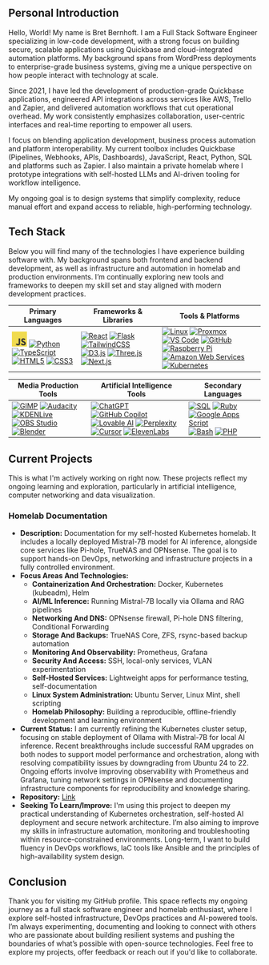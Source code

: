 ## Personal Introduction

Hello, World! My name is Bret Bernhoft. I am a Full Stack Software Engineer specializing in low-code development, with a strong focus on building secure, scalable applications using Quickbase and cloud-integrated automation platforms. My background spans from WordPress deployments to enterprise-grade business systems, giving me a unique perspective on how people interact with technology at scale.

Since 2021, I have led the development of production-grade Quickbase applications, engineered API integrations across services like AWS, Trello and Zapier, and delivered automation workflows that cut operational overhead. My work consistently emphasizes collaboration, user-centric interfaces and real-time reporting to empower all users.

I focus on blending application development, business process automation and platform interoperability. My current toolbox includes Quickbase (Pipelines, Webhooks, APIs, Dashboards), JavaScript, React, Python, SQL and platforms such as Zapier. I also maintain a private homelab where I prototype integrations with self-hosted LLMs and AI-driven tooling for workflow intelligence.

My ongoing goal is to design systems that simplify complexity, reduce manual effort and expand access to reliable, high-performing technology.

## Tech Stack

Below you will find many of the technologies I have experience building software with. My background spans both frontend and backend development, as well as infrastructure and automation in homelab and production environments. I’m continually exploring new tools and frameworks to deepen my skill set and stay aligned with modern development practices.

| Primary Languages | Frameworks & Libraries | Tools & Platforms |
| - | - | - |
| <a href="https://www.javascript.com/"><img alt="JavaScript" src="https://raw.githubusercontent.com/github/explore/master/topics/javascript/javascript.png" width="30" /></a> <a href="https://www.python.org/"><img alt="Python" src="https://hosting.photobucket.com/bbcfb0d4-be20-44a0-94dc-65bff8947cf2/9f9cb3f1-0cef-45c1-bb0b-5bf585a57f8a.png" width="30" /></a> <a href="https://www.typescriptlang.org/"><img alt="TypeScript" src="https://hosting.photobucket.com/bbcfb0d4-be20-44a0-94dc-65bff8947cf2/d5238617-e2cd-4267-a9f0-4e70c0c7d73a.png" width="30" /></a> <a href="https://developer.mozilla.org/en-US/docs/Web/HTML"><img alt="HTML5" src="https://hosting.photobucket.com/bbcfb0d4-be20-44a0-94dc-65bff8947cf2/578bed55-b116-424f-b5f0-bca8c00d3905.png" width="30" /></a> <a href="https://developer.mozilla.org/en-US/docs/Web/CSS"><img alt="CSS3" src="https://hosting.photobucket.com/bbcfb0d4-be20-44a0-94dc-65bff8947cf2/5bee2206-dcc6-4839-842b-eba4bbb19578.png" width="30" /></a> | <a href="https://reactjs.org/"><img alt="React" src="https://hosting.photobucket.com/bbcfb0d4-be20-44a0-94dc-65bff8947cf2/154ce751-5818-4b95-89c7-db3f90033a4c.png" width="30" /></a> <a href="https://flask.palletsprojects.com/"><img alt="Flask" src="https://hosting.photobucket.com/bbcfb0d4-be20-44a0-94dc-65bff8947cf2/01308f26-6c19-412d-9e56-aeea5098dcd1.png" width="30" /></a> <a href="https://tailwindcss.com/"><img alt="TailwindCSS" src="https://hosting.photobucket.com/bbcfb0d4-be20-44a0-94dc-65bff8947cf2/54d5b248-80e1-402f-b1ed-6dde42b0e40b.png" width="30" /></a> <a href="https://d3js.org/"><img alt="D3.js" src="https://hosting.photobucket.com/bbcfb0d4-be20-44a0-94dc-65bff8947cf2/d8e238fb-59bc-498c-87e5-d546dc72b3be.png" width="30" /></a> <a href="https://threejs.org/"><img alt="Three.js" src="https://hosting.photobucket.com/bbcfb0d4-be20-44a0-94dc-65bff8947cf2/565138ae-9d42-4be4-af72-5881e0e90417.png" width="30" /></a> <a href="https://nextjs.org/"><img alt="Next.js" src="https://hosting.photobucket.com/bbcfb0d4-be20-44a0-94dc-65bff8947cf2/39e83bf8-9036-42e9-9381-302c3f6a2fad.png" width="30" /></a> | <a href="https://www.linux.org/"><img alt="Linux" src="https://hosting.photobucket.com/bbcfb0d4-be20-44a0-94dc-65bff8947cf2/80b67826-0487-43e6-a11d-45fb5bc26f60.png" width="30" /></a> <a href="https://www.proxmox.com/"><img alt="Proxmox" src="https://hosting.photobucket.com/bbcfb0d4-be20-44a0-94dc-65bff8947cf2/31d319a8-8463-4d07-a0c1-405982611256.png" width="30" /></a> <a href="https://code.visualstudio.com/"><img alt="VS Code" src="https://hosting.photobucket.com/bbcfb0d4-be20-44a0-94dc-65bff8947cf2/52ba8791-6b25-454c-a548-6a32a5b0047a.png" width="30" /></a> <a href="https://github.com/"><img alt="GitHub" src="https://hosting.photobucket.com/bbcfb0d4-be20-44a0-94dc-65bff8947cf2/2cb7367d-e0db-4767-880b-9ba8dc95e4fe.png" width="30" /></a> <a href="https://www.raspberrypi.org/"><img alt="Raspberry Pi" src="https://hosting.photobucket.com/bbcfb0d4-be20-44a0-94dc-65bff8947cf2/b2b2094c-eb69-4e9d-98ba-c1aff378c417.png" width="30" /></a> <a href="https://aws.amazon.com/"><img alt="Amazon Web Services" src="https://hosting.photobucket.com/bbcfb0d4-be20-44a0-94dc-65bff8947cf2/c95f6a61-6e3f-4fe4-854d-c73804bac17a.webp" width="30" /></a> <a href="https://kubernetes.io/"><img alt="Kubernetes" src="https://hosting.photobucket.com/bbcfb0d4-be20-44a0-94dc-65bff8947cf2/851406e5-9e7d-4e09-a48c-444d2bc2329e.png" width="30" /></a> |

| Media Production Tools | Artificial Intelligence Tools | Secondary Languages |
| - | - | - |
| <a href="https://www.gimp.org/"><img alt="GIMP" src="https://hosting.photobucket.com/bbcfb0d4-be20-44a0-94dc-65bff8947cf2/8a662ee5-99a6-4621-aabc-761e9bf138bc.png" width="30" /></a> <a href="https://www.audacityteam.org/"><img alt="Audacity" src="https://hosting.photobucket.com/bbcfb0d4-be20-44a0-94dc-65bff8947cf2/fb1a0616-d30e-4849-a9e4-f1cfa3f715f5.webp" width="30" /></a> <a href="https://kdenlive.org/"><img alt="KDENLive" src="https://hosting.photobucket.com/bbcfb0d4-be20-44a0-94dc-65bff8947cf2/f663a67b-b52b-447a-abae-34fff1bf6c3d.png" width="30" /></a> <a href="https://obsproject.com/"><img alt="OBS Studio" src="https://hosting.photobucket.com/bbcfb0d4-be20-44a0-94dc-65bff8947cf2/724819b5-210c-4946-9e91-72e940fe437e.png" width="30" /></a> <a href="https://www.blender.org/"><img alt="Blender" src="https://hosting.photobucket.com/bbcfb0d4-be20-44a0-94dc-65bff8947cf2/90000f53-7d18-49e0-a356-13eceb9110eb.png" width="30" /></a> | <a href="https://chat.openai.com/"><img alt="ChatGPT" src="https://hosting.photobucket.com/bbcfb0d4-be20-44a0-94dc-65bff8947cf2/f3b44088-4ab4-4dc3-be29-a1cf2293c0d0.png" width="30" /></a> <a href="https://github.com/features/copilot"><img alt="GitHub Copilot" src="https://hosting.photobucket.com/bbcfb0d4-be20-44a0-94dc-65bff8947cf2/f57455d6-73e0-4db4-b176-ee205c6417d3.png" width="30" /></a> <a href="https://www.lovable.so/"><img alt="Lovable AI" src="https://hosting.photobucket.com/bbcfb0d4-be20-44a0-94dc-65bff8947cf2/46c32a29-10f8-4b6f-921e-afc6deaec3d1.png" width="30" /></a> <a href="https://www.perplexity.ai/"><img alt="Perplexity" src="https://hosting.photobucket.com/bbcfb0d4-be20-44a0-94dc-65bff8947cf2/5fc40d4c-6952-472a-8909-65169fc39459.png" width="30" /></a> <a href="https://www.cursor.sh/"><img alt="Cursor" src="https://hosting.photobucket.com/bbcfb0d4-be20-44a0-94dc-65bff8947cf2/38609892-1bd7-44ac-813e-bc0da538e53f.png" width="30" /></a> <a href="https://elevenlabs.io/"><img alt="ElevenLabs" src="https://hosting.photobucket.com/bbcfb0d4-be20-44a0-94dc-65bff8947cf2/48a7200e-f87f-46d5-bab4-2325f7d4d912.png" width="30" /></a>|<a href="https://en.wikipedia.org/wiki/SQL"><img alt="SQL" src="https://hosting.photobucket.com/bbcfb0d4-be20-44a0-94dc-65bff8947cf2/ad8a1a00-5ec9-4eec-936d-f7f1a76ca912.png" width="30" /></a> <a href="https://www.ruby-lang.org/"><img alt="Ruby" src="https://hosting.photobucket.com/bbcfb0d4-be20-44a0-94dc-65bff8947cf2/82f40714-7dca-4666-8a70-d0f19cf7a68f.png" width="30" /></a> <a href="https://developers.google.com/apps-script"><img alt="Google Apps Script" src="https://hosting.photobucket.com/bbcfb0d4-be20-44a0-94dc-65bff8947cf2/958530f9-935e-4d96-b237-2134fdd7c2e3.png" width="30" /></a> <a href="https://www.gnu.org/software/bash/"><img alt="Bash" src="https://hosting.photobucket.com/bbcfb0d4-be20-44a0-94dc-65bff8947cf2/ca33fd48-48bc-49bd-bdf1-bbbcf984e963.png" width="30" /></a> <a href="https://www.php.net/"><img alt="PHP" src="https://hosting.photobucket.com/bbcfb0d4-be20-44a0-94dc-65bff8947cf2/9499365c-2b29-4d77-814a-fdcf056ede97.png" width="30" /></a> |

## Current Projects

This is what I'm actively working on right now. These projects reflect my ongoing learning and exploration, particularly in artificial intelligence, computer networking and data visualization.

### Homelab Documentation

* **Description:** Documentation for my self-hosted Kubernetes homelab. It includes a locally deployed Mistral-7B model for AI inference, alongside core services like Pi-hole, TrueNAS and OPNsense. The goal is to support hands-on DevOps, networking and infrastructure projects in a fully controlled environment.
* **Focus Areas And Technologies:**
    * **Containerization And Orchestration:** Docker, Kubernetes (kubeadm), Helm
    * **AI/ML Inference:** Running Mistral-7B locally via Ollama and RAG pipelines
    * **Networking And DNS:** OPNsense firewall, Pi-hole DNS filtering, Conditional Forwarding
    * **Storage And Backups:** TrueNAS Core, ZFS, rsync-based backup automation
    * **Monitoring And Observability:** Prometheus, Grafana
    * **Security And Access:** SSH, local-only services, VLAN experimentation
    * **Self-Hosted Services:** Lightweight apps for performance testing, self-documentation
    * **Linux System Administration:** Ubuntu Server, Linux Mint, shell scripting
    * **Homelab Philosophy:** Building a reproducible, offline-friendly development and learning environment
* **Current Status:** I am currently refining the Kubernetes cluster setup, focusing on stable deployment of Ollama with Mistral-7B for local AI inference. Recent breakthroughs include successful RAM upgrades on both nodes to support model performance and orchestration, along with resolving compatibility issues by downgrading from Ubuntu 24 to 22. Ongoing efforts involve improving observability with Prometheus and Grafana, tuning network settings in OPNsense and documenting infrastructure components for reproducibility and knowledge sharing.
* **Repository:** [Link](https://github.com/devbret/homelab)
* **Seeking To Learn/Improve:** I'm using this project to deepen my practical understanding of Kubernetes orchestration, self-hosted AI deployment and secure network architecture. I’m also aiming to improve my skills in infrastructure automation, monitoring and troubleshooting within resource-constrained environments. Long-term, I want to build fluency in DevOps workflows, IaC tools like Ansible and the principles of high-availability system design.

## Conclusion

Thank you for visiting my GitHub profile. This space reflects my ongoing journey as a full stack software engineer and homelab enthusiast, where I explore self-hosted infrastructure, DevOps practices and AI-powered tools. I’m always experimenting, documenting and looking to connect with others who are passionate about building resilient systems and pushing the boundaries of what’s possible with open-source technologies. Feel free to explore my projects, offer feedback or reach out if you'd like to collaborate.

